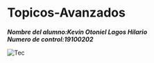 # Topicos-Avanzados
_**Nombre del alumno:Kevin Otoniel Lagos Hilario**_  
_**Numero de control:19100202**_



![Tec](https://upload.wikimedia.org/wikipedia/en/c/cd/Estudiantes_Tecnol%C3%B3gico_de_Nuevo_Laredo_Logo.png)
